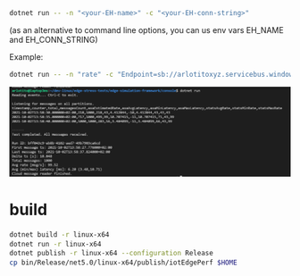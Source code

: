 ```bash
dotnet run -- -n "<your-EH-name>" -c "<your-EH-conn-string>"
```
(as an alternative to command line options, you can us env vars EH_NAME and EH_CONN_STRING)

Example:
```bash
dotnet run -- -n "rate" -c "Endpoint=sb://arlotitoxyz.servicebus.windows.net/;SharedAccessKeyName=RootManageSharedAccessKey;SharedAccessKey=2az......bg="
```

![](./images/sample1.png)

# build
```bash
dotnet build -r linux-x64 
dotnet run -r linux-x64 
dotnet publish -r linux-x64 --configuration Release 
cp bin/Release/net5.0/linux-x64/publish/iotEdgePerf $HOME
```





